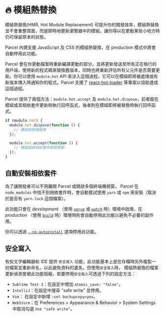 # 🔥 模組熱替換

模組熱替換(HMR, Hot Module Replacement) 可提升你的開發效率，模組熱替換並不會重整頁面，而是即時地更新瀏覽器中的模組，讓你得以在更動某些小地方時仍可保留原本的狀態。

Parcel 內建支援 JavaScript 及 CSS 的模組熱替換，在 production 模式中將會自動停用此功能。

Parcel 會在你更動檔案時重新編譯更動的部分，並將更新發送至所有正在執行的用戶端，使用新的程式碼來替換舊版本，同時也將重新評估所有父元件是否需要更新。你可以使用 `module.hot` API 來涉入這個過程，它可以在模組即將被處理或有新版本傳入時通知你的程式。Parcel 支援了 [react-hot-loader](https://github.com/gaearon/react-hot-loader) 等專案以協助達成這個過程。

Parcel 提供了兩個方法：`module.hot.accept` 及 `module.hot.dispose`，前者能在模組或其相依套件更新時執行回呼函式，後者則在模組即將被替換時執行回呼函式。

```javascript
if (module.hot) {
  module.hot.dispose(function () {
    // 模組即將被替換
  });

  module.hot.accept(function () {
    // 模組或其相依套件剛剛更新
  });
}
```

## 自動安裝相依套件

為了讓開發者可以不用離開 Parcel 或開啟多個終端機視窗， Parcel 在 `node_modules` 中找不到相依套件時，會自動嘗試使用 `yarn` 或 `npm` 來安裝（取決於是否有 `yarn.lock` 這個檔案）。

此功能只會在 *development* （使用 [`serve`](cli.md#serve) 或 [`watch`](cli.md#watch) 時）環境中啟用，在 *production* （使用 [`build`](cli.md#build) 時）環境時則會自動停用此功能以避免不必要的副作用。

你可以透過 [`--no-autoinstall`](cli.md#disable-autoinstall) 選項停用此功能。

## 安全寫入

有些文字編輯器和 IDE 提供 `安全寫入` 功能，此功能基本上是在存檔時另外複製一份檔案並重新命名，以此避免資料的遺失。但使用`安全寫入`時， 模組熱替換的檔案更新偵測會被此功能阻礙，若要停用`安全寫入`可透過下列的設定方法：

*  `Sublime Text 3`：在設定中增加 `atomic_save: "false"`。
* `IntelliJ`：在設定中搜尋 "safe write" 並停用。
* `Vim`： 在設定中新增 `:set backupcopy=yes`。
* `WebStorm`：在 Preferences > Appearance & Behavior > System Settings 中取消勾選 `Use "safe write"`。
